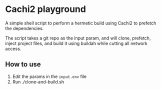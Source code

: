 # Cachi2 playground

A simple shell script to perform a hermetic build using Cachi2 to prefetch the dependencies.

The script takes a git repo as the input param, and will clone, prefetch, inject project files,
and build it using buildah while cutting all network access.

## How to use

1. Edit the params in the `input.env` file
2. Run ./clone-and-build.sh

